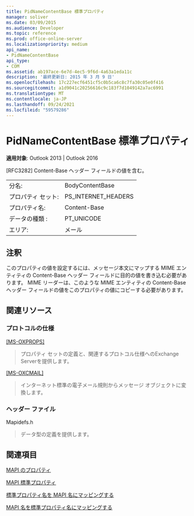 ```yaml
---
title: PidNameContentBase 標準プロパティ
manager: soliver
ms.date: 03/09/2015
ms.audience: Developer
ms.topic: reference
ms.prod: office-online-server
ms.localizationpriority: medium
api_name:
- PidNameContentBase
api_type:
- COM
ms.assetid: ab197ace-6e7d-4ec5-9f6d-4a63a1eda11c
description: '最終更新日: 2015 年 3 月 9 日'
ms.openlocfilehash: 17c227ecf6451cf5c0b5ca6c8c7fa30c05e0f416
ms.sourcegitcommit: a1d9041c20256616c9c183f7d1049142a7ac6991
ms.translationtype: MT
ms.contentlocale: ja-JP
ms.lasthandoff: 09/24/2021
ms.locfileid: "59579286"
---
```

# <a name="pidnamecontentbase-canonical-property"></a>PidNameContentBase 標準プロパティ

  
  
**適用対象**: Outlook 2013 | Outlook 2016 
  
[RFC3282] Content-Base ヘッダー フィールドの値を含む。
  
|||
|:-----|:-----|
|分名:  <br/> |BodyContentBase  <br/> |
|プロパティ セット:  <br/> |PS_INTERNET_HEADERS  <br/> |
|プロパティ名:  <br/> |Content-Base  <br/> |
|データの種類 :   <br/> |PT_UNICODE  <br/> |
|エリア:  <br/> |メール  <br/> |
   
## <a name="remarks"></a>注釈

このプロパティの値を設定するには、メッセージ本文にマップする MIME エンティティの Content-Base ヘッダー フィールドに目的の値を書き込む必要があります。 MIME リーダーは、このような MIME エンティティの Content-Base ヘッダー フィールドの値をこのプロパティの値にコピーする必要があります。
  
## <a name="related-resources"></a>関連リソース

### <a name="protocol-specifications"></a>プロトコルの仕様

[[MS-OXPROPS]](https://msdn.microsoft.com/library/f6ab1613-aefe-447d-a49c-18217230b148%28Office.15%29.aspx)
  
> プロパティ セットの定義と、関連するプロトコル仕様へのExchange Serverを提供します。
    
[[MS-OXCMAIL]](https://msdn.microsoft.com/library/b60d48db-183f-4bf5-a908-f584e62cb2d4%28Office.15%29.aspx)
  
> インターネット標準の電子メール規則からメッセージ オブジェクトに変換します。
    
### <a name="header-files"></a>ヘッダー ファイル

Mapidefs.h
  
> データ型の定義を提供します。
    
## <a name="see-also"></a>関連項目



[MAPI のプロパティ](mapi-properties.md)
  
[MAPI 標準プロパティ](mapi-canonical-properties.md)
  
[標準プロパティ名を MAPI 名にマッピングする](mapping-canonical-property-names-to-mapi-names.md)
  
[MAPI 名を標準プロパティ名にマッピングする](mapping-mapi-names-to-canonical-property-names.md)

